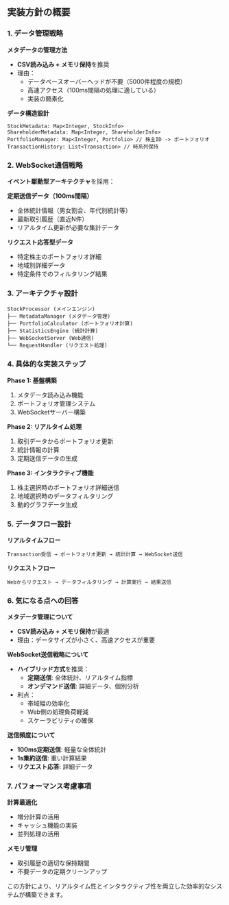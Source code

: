 ## 実装方針の概要

### 1. データ管理戦略

**メタデータの管理方法**
- **CSV読み込み + メモリ保持**を推奨
- 理由：
  - データベースオーバーヘッドが不要（5000件程度の規模）
  - 高速アクセス（100ms間隔の処理に適している）
  - 実装の簡素化

**データ構造設計**
```
StockMetadata: Map<Integer, StockInfo>
ShareholderMetadata: Map<Integer, ShareholderInfo>
PortfolioManager: Map<Integer, Portfolio> // 株主ID -> ポートフォリオ
TransactionHistory: List<Transaction> // 時系列保持
```

### 2. WebSocket通信戦略

**イベント駆動型アーキテクチャ**を採用：

**定期送信データ（100ms間隔）**
- 全体統計情報（男女割合、年代別統計等）
- 最新取引履歴（直近N件）
- リアルタイム更新が必要な集計データ

**リクエスト応答型データ**
- 特定株主のポートフォリオ詳細
- 地域別詳細データ
- 特定条件でのフィルタリング結果

### 3. アーキテクチャ設計

```
StockProcessor (メインエンジン)
├── MetadataManager (メタデータ管理)
├── PortfolioCalculator (ポートフォリオ計算)
├── StatisticsEngine (統計計算)
├── WebSocketServer (Web通信)
└── RequestHandler (リクエスト処理)
```

### 4. 具体的な実装ステップ

**Phase 1: 基盤構築**
1. メタデータ読み込み機能
2. ポートフォリオ管理システム
3. WebSocketサーバー構築

**Phase 2: リアルタイム処理**
1. 取引データからポートフォリオ更新
2. 統計情報の計算
3. 定期送信データの生成

**Phase 3: インタラクティブ機能**
1. 株主選択時のポートフォリオ詳細送信
2. 地域選択時のデータフィルタリング
3. 動的グラフデータ生成

### 5. データフロー設計

**リアルタイムフロー**
```
Transaction受信 → ポートフォリオ更新 → 統計計算 → WebSocket送信
```

**リクエストフロー**
```
Webからリクエスト → データフィルタリング → 計算実行 → 結果送信
```

### 6. 気になる点への回答

**メタデータ管理について**
- **CSV読み込み + メモリ保持**が最適
- 理由：データサイズが小さく、高速アクセスが重要

**WebSocket送信戦略について**
- **ハイブリッド方式**を推奨：
  - **定期送信**: 全体統計、リアルタイム指標
  - **オンデマンド送信**: 詳細データ、個別分析
- 利点：
  - 帯域幅の効率化
  - Web側の処理負荷軽減
  - スケーラビリティの確保

**送信頻度について**
- **100ms定期送信**: 軽量な全体統計
- **1s集約送信**: 重い計算結果
- **リクエスト応答**: 詳細データ

### 7. パフォーマンス考慮事項

**計算最適化**
- 増分計算の活用
- キャッシュ機能の実装
- 並列処理の活用

**メモリ管理**
- 取引履歴の適切な保持期間
- 不要データの定期クリーンアップ

この方針により、リアルタイム性とインタラクティブ性を両立した効率的なシステムが構築できます。